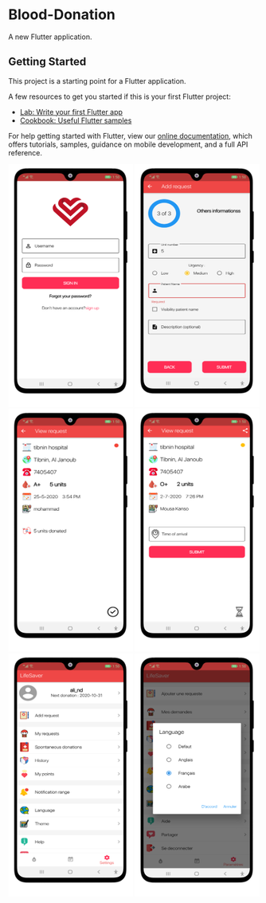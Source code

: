 # Blood-Donation

A new Flutter application.

## Getting Started

This project is a starting point for a Flutter application.

A few resources to get you started if this is your first Flutter project:

- [Lab: Write your first Flutter app](https://flutter.dev/docs/get-started/codelab)
- [Cookbook: Useful Flutter samples](https://flutter.dev/docs/cookbook)

For help getting started with Flutter, view our
[online documentation](https://flutter.dev/docs), which offers tutorials,
samples, guidance on mobile development, and a full API reference.

<img
src="./login.png"
width = "250"
raw=true
/>
<img
src="./add request 3.png"
width = "250"
raw=true
/>
<img
src="./my request 3.png"
width = "250"
raw=true
/>
<img
src="./notification 2.png"
width = "250"
raw=true
/>
<img
src="./settings 3.png"
width = "250"
raw=true
/>
<img
src="./lang 1.png"
width = "250"
raw=true
/>
